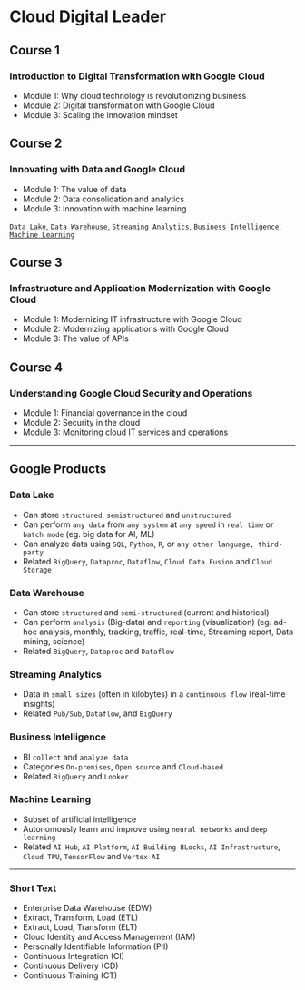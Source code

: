 # Cloud Digital Leader

## Course 1
### Introduction to Digital Transformation with Google Cloud

- Module 1: Why cloud technology is revolutionizing business
- Module 2: Digital transformation with Google Cloud
- Module 3: Scaling the innovation mindset

## Course 2
### Innovating with Data and Google Cloud

- Module 1: The value of data
- Module 2: Data consolidation and analytics
- Module 3: Innovation with machine learning

[`Data Lake`](CDL.md#data-lake), 
[`Data Warehouse`](CDL.md#data-warehouse), 
[`Streaming Analytics`](CDL.md#streaming-analytics), 
[`Business Intelligence`](CDL.md#business-intelligence),
[`Machine Learning`](CDL.md#machine-learning)

## Course 3
### Infrastructure and Application Modernization with Google Cloud

- Module 1: Modernizing IT infrastructure with Google Cloud
- Module 2: Modernizing applications with Google Cloud
- Module 3: The value of APIs

## Course 4
### Understanding Google Cloud Security and Operations

- Module 1: Financial governance in the cloud
- Module 2: Security in the cloud
- Module 3: Monitoring cloud IT services and operations

---

## Google Products

### Data Lake

- Can store `structured`, `semistructured` and `unstructured`
- Can perform `any data` from `any system` at `any speed` in `real time` or `batch mode` (eg. big data for AI, ML)
- Can analyze data using `SQL`, `Python`, `R`, or `any other language, third-party`
- Related `BigQuery`, `Dataproc`, `Dataflow`, `Cloud Data Fusion` and `Cloud Storage`

### Data Warehouse

- Can store `structured` and `semi-structured` (current and historical)
- Can perform `analysis` (Big-data) and `reporting` (visualization) (eg. ad-hoc analysis, monthly, tracking, traffic, real-time, Streaming report, Data mining, science)
- Related `BigQuery`, `Dataproc` and `Dataflow`

### Streaming Analytics

- Data in `small sizes` (often in kilobytes) in a `continuous flow` (real-time insights)
- Related `Pub/Sub`, `Dataflow`, and `BigQuery`

### Business Intelligence

- BI `collect` and `analyze data`
- Categories `On-premises`, `Open source` and `Cloud-based`
- Related `BigQuery` and `Looker`

### Machine Learning

- Subset of artificial intelligence
- Autonomously learn and improve using `neural networks` and `deep learning`
- Related `AI Hub`, `AI Platform`, `AI Building BLocks`, `AI Infrastructure`, `Cloud TPU`, `TensorFlow` and `Vertex AI`

---

### Short Text

- Enterprise Data Warehouse (EDW)
- Extract, Transform, Load (ETL)
- Extract, Load, Transform (ELT)
- Cloud Identity and Access Management (IAM)
- Personally Identifiable Information (PII)
- Continuous Integration (CI)
- Continuous Delivery (CD)
- Continuous Training (CT)
